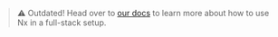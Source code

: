 > :warning: Outdated! Head over to [our docs](https://nx.dev/docs) to learn more about how to use Nx in a full-stack setup.
